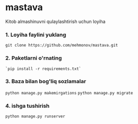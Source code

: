 # mastava
Kitob almashinuvni qulaylashtirish uchun loyiha


### 1. Loyiha faylini yuklang
  `git clone https://github.com/mehmonov/mastava.git`

### 2. Paketlarni o'rnating
    `pip install -r requirements.txt`

### 3. Baza bilan bog'liq sozlamalar
  `python manage.py makemirgations`
  `python manage.py migrate`

### 4. ishga tushirish
  `python manage.py runserver`
